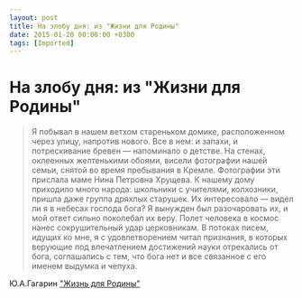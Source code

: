 ```yaml
---
layout: post
title: На злобу дня: из "Жизни для Родины"
date: 2015-01-20 00:00:00 +0300
tags: [Imported]
---
```

# На злобу дня: из "Жизни для Родины"

> Я побывал в нашем ветхом стареньком домике, расположенном через улицу, напротив нового. Все в нем: и запахи, и потрескивание бревен — напоминало о детстве. На стенах, оклеенных желтенькими обоями, висели фотографии нашей семьи, снятой во время пребывания в Кремле. Фотографии эти прислала маме Нина Петровна Хрущева. К нашему дому приходило много народа: школьники с учителями, колхозники, пришла даже группа дряхлых старушек. Их интересовало — видел ли я в небесах господа бога? Я вынужден был разочаровать их, и мой ответ сильно поколебал их веру. Полет человека в космос нанес сокрушительный удар церковникам. В потоках писем, идущих ко мне, я с удовлетворением читал признания, в которых верующие под впечатлением достижений науки отрекались от бога, соглашались с тем, что бога нет и все связанное с его именем выдумка и чепуха.

Ю.А.Гагарин ["Жизнь для Родины"](http://militera.lib.ru/explo/gagarin_ua/07.html)